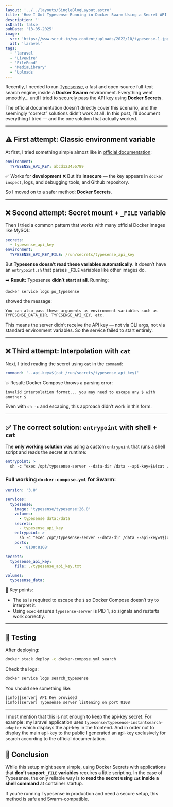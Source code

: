 ```yaml
---
layout: '../../layouts/SingleBlogLayout.astro'
title: 'How I Got Typesense Running in Docker Swarm Using a Secret API Key'
description: ''
isDraft: false
pubDate: '13-05-2025'
image:
  src: 'https://www.scrut.io/wp-content/uploads/2022/10/typesense-1.jpg'
  alt: 'laravel'
tags:
  - 'laravel'
  - 'Livewire'
  - 'FilePond'
  - 'MediaLibrary'
  - 'Uploads'
---
```


Recently, I needed to run <a href="https://typesense.org " target="_blank" rel="noopener noreferrer">Typesense</a>, a fast and open-source full-text search engine, inside a **Docker Swarm** environment. Everything went smoothly... until I tried to securely pass the API key using **Docker Secrets**.

The official documentation doesn’t directly cover this scenario, and the seemingly “correct” solutions didn’t work at all. In this post, I’ll document everything I tried — and the one solution that actually worked.

---

## ⚠️ First attempt: Classic environment variable

At first, I tried something simple almost like in <a href="https://typesense.org/docs/guide/install-typesense.html#docker" target="_blank" rel="noopener noreferrer">official documentation</a>:

```yaml
environment:
  TYPESENSE_API_KEY: abcd123456789
```

✅ Works for **development**
❌ But it’s **insecure** — the key appears in `docker inspect`, logs, and debugging tools, and Github repository.

So I moved on to a safer method: **Docker Secrets**.

---

## ❌ Second attempt: Secret mount + `_FILE` variable

Then I tried a common pattern that works with many official Docker images like MySQL:

```yaml
secrets:
  - typesense_api_key
environment:
  TYPESENSE_API_KEY_FILE: /run/secrets/typesense_api_key
```

But **Typesense doesn’t read these variables automatically**. It doesn’t have an `entrypoint.sh` that parses `_FILE` variables like other images do.

➡️ **Result:** Typesense **didn’t start at all**. Running:

```bash
docker service logs po_typesense
```

showed the message:

```
You can also pass these arguments as environment variables such as TYPESENSE_DATA_DIR, TYPESENSE_API_KEY, etc.
```

This means the server didn’t receive the API key — not via CLI args, not via standard environment variables. So the service failed to start entirely.

---

## ❌ Third attempt: Interpolation with `cat`

Next, I tried reading the secret using `cat` in the `command`:

```yaml
command: '--api-key=$(cat /run/secrets/typesense_api_key)'
```

💥 Result: Docker Compose throws a parsing error:

```
invalid interpolation format... you may need to escape any $ with another $
```

Even with `sh -c` and escaping, this approach didn’t work in this form.

---

## ✅ The correct solution: `entrypoint` with shell + `cat`

The **only working solution** was using a custom `entrypoint` that runs a shell script and reads the secret at runtime:

```yaml
entrypoint: >
  sh -c "exec /opt/typesense-server --data-dir /data --api-key=$$(cat /run/secrets/typesense_api_key)"
```

### Full working `docker-compose.yml` for Swarm:

```yaml
version: '3.8'

services:
  typesense:
    image: 'typesense/typesense:26.0'
    volumes:
      - typesense_data:/data
    secrets:
      - typesense_api_key
    entrypoint: >
      sh -c "exec /opt/typesense-server --data-dir /data --api-key=$$(cat /run/secrets/typesense_api_key)"
    ports:
      - '8108:8108'

secrets:
  typesense_api_key:
    file: ./typesense_api_key.txt

volumes:
  typesense_data:
```

📌 Key points:

- The `$$` is required to escape the `$` so Docker Compose doesn’t try to interpret it.
- Using `exec` ensures `typesense-server` is PID 1, so signals and restarts work correctly.

---

## 🧪 Testing

After deploying:

```bash
docker stack deploy -c docker-compose.yml search
```

Check the logs:

```bash
docker service logs search_typesense
```

You should see something like:

```
[info][server] API Key provided
[info][server] Typesense server listening on port 8108
```

---

I must mention that this is not enough to keep the api-key secret. For example: my laravel application uses `typesense/typesense-instantsearch-adapter` which displays the api-key in the frontend. And in order not to display the main api-key to the public I generated an api-key exclusively for search according to the official documentation.

## 🧩 Conclusion

While this setup might seem simple, using Docker Secrets with applications that **don’t support `_FILE` variables** requires a little scripting. In the case of Typesense, the only reliable way is to **read the secret using `cat` inside a shell command** at container startup.

If you’re running Typesense in production and need a secure setup, this method is safe and Swarm-compatible.
